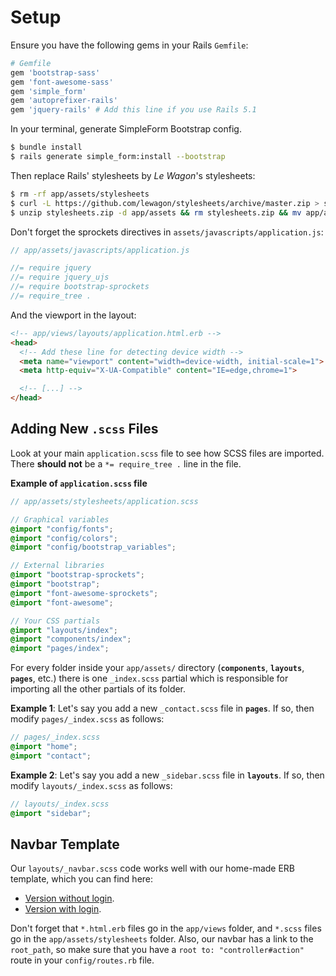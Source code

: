 # Setup

Ensure you have the following gems in your Rails `Gemfile`:

```ruby
# Gemfile
gem 'bootstrap-sass'
gem 'font-awesome-sass'
gem 'simple_form'
gem 'autoprefixer-rails'
gem 'jquery-rails' # Add this line if you use Rails 5.1
```

In your terminal, generate SimpleForm Bootstrap config.

```bash
$ bundle install
$ rails generate simple_form:install --bootstrap
```

Then replace Rails' stylesheets by *Le Wagon*'s stylesheets:

```bash
$ rm -rf app/assets/stylesheets
$ curl -L https://github.com/lewagon/stylesheets/archive/master.zip > stylesheets.zip
$ unzip stylesheets.zip -d app/assets && rm stylesheets.zip && mv app/assets/rails-stylesheets-master app/assets/stylesheets
```

Don't forget the sprockets directives in `assets/javascripts/application.js`:

```javascript
// app/assets/javascripts/application.js

//= require jquery
//= require jquery_ujs
//= require bootstrap-sprockets
//= require_tree .
```

And the viewport in the layout:

```html
<!-- app/views/layouts/application.html.erb -->
<head>
  <!-- Add these line for detecting device width -->
  <meta name="viewport" content="width=device-width, initial-scale=1">
  <meta http-equiv="X-UA-Compatible" content="IE=edge,chrome=1">

  <!-- [...] -->
</head>
```

## Adding New `.scss` Files

Look at your main `application.scss` file to see how SCSS files are imported. There **should not** be a `*= require_tree .` line in the file.

**Example of `application.scss` file**

```scss
// app/assets/stylesheets/application.scss

// Graphical variables
@import "config/fonts";
@import "config/colors";
@import "config/bootstrap_variables";

// External libraries
@import "bootstrap-sprockets";
@import "bootstrap";
@import "font-awesome-sprockets";
@import "font-awesome";

// Your CSS partials
@import "layouts/index";
@import "components/index";
@import "pages/index";
```

For every folder inside your `app/assets/` directory (**`components`**, **`layouts`**, **`pages`**, etc.) there is one `_index.scss` partial which is responsible for importing all the other partials of its folder.

**Example 1**: Let's say you add a new `_contact.scss` file in **`pages`**. If so, then modify `pages/_index.scss` as follows:

```scss
// pages/_index.scss
@import "home";
@import "contact";
```

**Example 2**: Let's say you add a new `_sidebar.scss` file in **`layouts`**. If so, then modify `layouts/_index.scss` as follows:

```scss
// layouts/_index.scss
@import "sidebar";
```

## Navbar Template

Our `layouts/_navbar.scss` code works well with our home-made ERB template, which you can find here:

- [Version without login](https://github.com/lewagon/awesome-navbars/blob/master/templates/_navbar_wagon_without_login.html.erb).
- [Version with login](https://github.com/lewagon/awesome-navbars/blob/master/templates/_navbar_wagon.html.erb).

Don't forget that `*.html.erb` files go in the `app/views` folder, and `*.scss` files go in the `app/assets/stylesheets` folder. Also, our navbar has a link to the `root_path`, so make sure that you have a `root to: "controller#action"` route in your `config/routes.rb` file.
